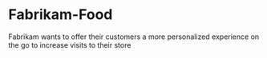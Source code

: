 # Fabrikam-Food
Fabrikam wants to offer their customers a more personalized experience on the go to increase visits to their store
